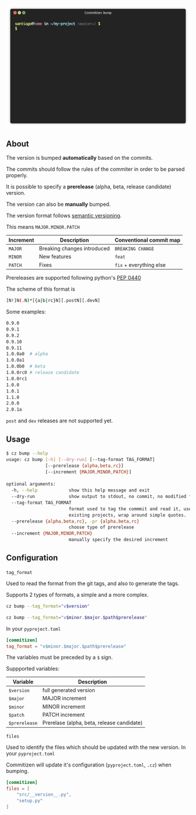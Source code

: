 
![Bump version](images/bump.gif)

## About

The version is bumped **automatically** based on the commits.

The commits should follow the rules of the commiter in order to be parsed properly.

It is possible to specify a **prerelease** (alpha, beta, release candidate) version.

The version can also be **manually** bumped.

The version format follows [semantic versioning][semver].

This means `MAJOR.MINOR.PATCH`

| Increment | Description | Conventional commit map |
| ------- | ----- | ------ |
| `MAJOR` | Breaking changes introduced | `BREAKING CHANGE` |
| `MINOR` | New features | `feat` |
| `PATCH` | Fixes | `fix` + everything else |

Prereleases are supported following python's [PEP 0440][pep440]

The scheme of this format is

```bash
[N!]N(.N)*[{a|b|rc}N][.postN][.devN]
```

Some examples:

```bash
0.9.0
0.9.1
0.9.2
0.9.10
0.9.11
1.0.0a0  # alpha
1.0.0a1
1.0.0b0  # beta
1.0.0rc0 # release candidate
1.0.0rc1
1.0.0
1.0.1
1.1.0
2.0.0
2.0.1a
```

`post` and `dev` releases are not supported yet.

## Usage

```bash
$ cz bump --help
usage: cz bump [-h] [--dry-run] [--tag-format TAG_FORMAT]
               [--prerelease {alpha,beta,rc}]
               [--increment {MAJOR,MINOR,PATCH}]

optional arguments:
  -h, --help            show this help message and exit
  --dry-run             show output to stdout, no commit, no modified files
  --tag-format TAG_FORMAT
                        format used to tag the commmit and read it, use it in
                        existing projects, wrap around simple quotes.
  --prerelease {alpha,beta,rc}, -pr {alpha,beta,rc}
                        choose type of prerelease
  --increment {MAJOR,MINOR,PATCH}
                        manually specify the desired increment
```


## Configuration

`tag_format`

Used to read the format from the git tags, and also to generate the tags.

Supports 2 types of formats, a simple and a more complex.

```bash
cz bump --tag_format="v$version"
```

```bash
cz bump --tag_format="v$minor.$major.$path$prerelease"
```

In your `pyproject.toml`

```toml
[commitizen]
tag_format = "v$minor.$major.$path$prerelease"
```

The variables must be preceded by a `$` sign.

Suppported variables:

| Variable | Description |
| --- | ----------- |
| `$version` | full generated version |
| `$major` | MAJOR increment |
| `$minor` | MINOR increment |
| `$patch` | PATCH increment |
| `$prerelease` | Prerelase (alpha, beta, release candidate) |

`files`

Used to identify the files which should be updated with the new version.
In your `pyproject.toml`

Commitizen will update it's configuration (`pyproject.toml`, `.cz`) when bumping.

```toml
[commitizen]
files = [
    "src/__version__.py",
    "setup.py"
]
```

[pep440]: https://www.python.org/dev/peps/pep-0440/
[semver]: https://semver.org/